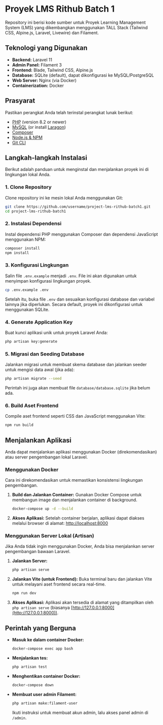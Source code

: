 # Proyek LMS Rithub Batch 1

Repository ini berisi kode sumber untuk Proyek Learning Management System (LMS) yang dikembangkan menggunakan TALL Stack (Tailwind CSS, Alpine.js, Laravel, Livewire) dan Filament.

## Teknologi yang Digunakan

-   **Backend:** Laravel 11
-   **Admin Panel:** Filament 3
-   **Frontend:** Blade, Tailwind CSS, Alpine.js
-   **Database:** SQLite (default), dapat dikonfigurasi ke MySQL/PostgreSQL
-   **Web Server:** Nginx (via Docker)
-   **Containerization:** Docker

## Prasyarat

Pastikan perangkat Anda telah terinstal perangkat lunak berikut:

-   [PHP](https://www.php.net/downloads.php) (version 8.2 or newer)
-   [MySQL](https://dev.mysql.com/downloads/) (or install [Laragon](https://laragon.org/download/))
-   [Composer](https://getcomposer.org/download/)
-   [Node.js & NPM](https://nodejs.org/en/download/)
-   [Git CLI](https://git-scm.com/downloads)

## Langkah-langkah Instalasi

Berikut adalah panduan untuk menginstal dan menjalankan proyek ini di lingkungan lokal Anda.

### 1. Clone Repository

Clone repository ini ke mesin lokal Anda menggunakan Git:

```bash
git clone https://github.com/username/project-lms-rithub-batch1.git
cd project-lms-rithub-batch1
```

### 2. Instalasi Dependensi

Instal dependensi PHP menggunakan Composer dan dependensi JavaScript menggunakan NPM:

```bash
composer install
npm install
```

### 3. Konfigurasi Lingkungan

Salin file `.env.example` menjadi `.env`. File ini akan digunakan untuk menyimpan konfigurasi lingkungan proyek.

```bash
cp .env.example .env
```

Setelah itu, buka file `.env` dan sesuaikan konfigurasi database dan variabel lainnya jika diperlukan. Secara default, proyek ini dikonfigurasi untuk menggunakan SQLite.

### 4. Generate Application Key

Buat kunci aplikasi unik untuk proyek Laravel Anda:

```bash
php artisan key:generate
```

### 5. Migrasi dan Seeding Database

Jalankan migrasi untuk membuat skema database dan jalankan seeder untuk mengisi data awal (jika ada):

```bash
php artisan migrate --seed
```

Perintah ini juga akan membuat file `database/database.sqlite` jika belum ada.

### 6. Build Aset Frontend

Compile aset frontend seperti CSS dan JavaScript menggunakan Vite:

```bash
npm run build
```

## Menjalankan Aplikasi

Anda dapat menjalankan aplikasi menggunakan Docker (direkomendasikan) atau server pengembangan lokal Laravel.

### Menggunakan Docker

Cara ini direkomendasikan untuk memastikan konsistensi lingkungan pengembangan.

1.  **Build dan Jalankan Container:**
    Gunakan Docker Compose untuk membangun image dan menjalankan container di background.

    ```bash
    docker-compose up -d --build
    ```

2.  **Akses Aplikasi:**
    Setelah container berjalan, aplikasi dapat diakses melalui browser di alamat:
    [http://localhost:8000](http://localhost:8000)

### Menggunakan Server Lokal (Artisan)

Jika Anda tidak ingin menggunakan Docker, Anda bisa menjalankan server pengembangan bawaan Laravel.

1.  **Jalankan Server:**

    ```bash
    php artisan serve
    ```

2.  **Jalankan Vite (untuk Frontend):**
    Buka terminal baru dan jalankan Vite untuk melayani aset frontend secara real-time.

    ```bash
    npm run dev
    ```

3.  **Akses Aplikasi:**
    Aplikasi akan tersedia di alamat yang ditampilkan oleh `php artisan serve` (biasanya [http://127.0.0.1:8000](http://127.0.0.1:8000)).

## Perintah yang Berguna

-   **Masuk ke dalam container Docker:**
    ```bash
    docker-compose exec app bash
    ```

-   **Menjalankan tes:**
    ```bash
    php artisan test
    ```

-   **Menghentikan container Docker:**
    ```bash
    docker-compose down
    ```

-   **Membuat user admin Filament:**
    ```bash
    php artisan make:filament-user
    ```
    Ikuti instruksi untuk membuat akun admin, lalu akses panel admin di `/admin`.
